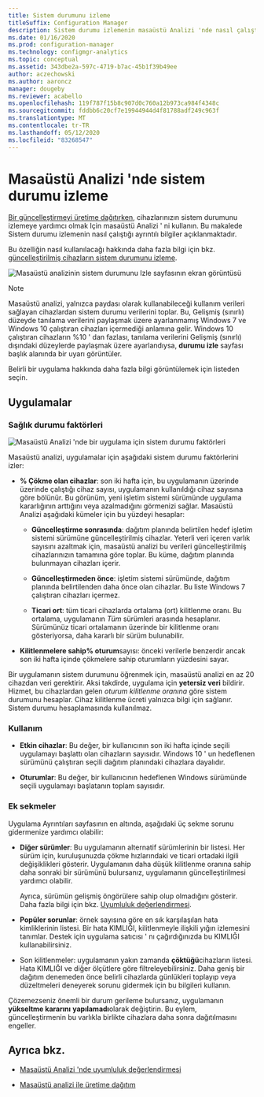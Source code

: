 ```yaml
---
title: Sistem durumunu izleme
titleSuffix: Configuration Manager
description: Sistem durumu izlemenin masaüstü Analizi 'nde nasıl çalıştığı hakkında bilgi edinin.
ms.date: 01/16/2020
ms.prod: configuration-manager
ms.technology: configmgr-analytics
ms.topic: conceptual
ms.assetid: 343dbe2a-597c-4719-b7ac-45b1f39b49ee
author: aczechowski
ms.author: aaroncz
manager: dougeby
ms.reviewer: acabello
ms.openlocfilehash: 119f787f15b8c907d0c760a12b973ca984f4348c
ms.sourcegitcommit: fddbb6c20cf7e19944944d4f81788adf249c963f
ms.translationtype: MT
ms.contentlocale: tr-TR
ms.lasthandoff: 05/12/2020
ms.locfileid: "83268547"
---
```

# <a name="health-status-monitoring-in-desktop-analytics"></a>Masaüstü Analizi 'nde sistem durumu izleme

[Bir güncelleştirmeyi üretime dağıtırken](deploy-prod.md), cihazlarınızın sistem durumunu izlemeye yardımcı olmak Için masaüstü Analizi ' ni kullanın. Bu makalede Sistem durumu izlemenin nasıl çalıştığı ayrıntılı bilgiler açıklanmaktadır.

Bu özelliğin nasıl kullanılacağı hakkında daha fazla bilgi için bkz. [güncelleştirilmiş cihazların sistem durumunu izleme](deploy-prod.md#bkmk_monitor).

![Masaüstü analizinin sistem durumunu Izle sayfasının ekran görüntüsü](media/monitor-health.png)

> [!NOTE]  
> Masaüstü analizi, yalnızca paydası olarak kullanabileceği kullanım verileri sağlayan cihazlardan sistem durumu verilerini toplar. Bu, Gelişmiş (sınırlı) düzeyde tanılama verilerini paylaşmak üzere ayarlanmamış Windows 7 ve Windows 10 çalıştıran cihazları içermediği anlamına gelir. Windows 10 çalıştıran cihazların %10 ' dan fazlası, tanılama verilerini Gelişmiş (sınırlı) dışındaki düzeylerde paylaşmak üzere ayarlandıysa, **durumu izle** sayfası başlık alanında bir uyarı görüntüler.  

Belirli bir uygulama hakkında daha fazla bilgi görüntülemek için listeden seçin.

## <a name="apps"></a>Uygulamalar

### <a name="health-status-factors"></a>Sağlık durumu faktörleri

![Masaüstü Analizi 'nde bir uygulama için sistem durumu faktörleri](media/monitor-health-status-factors.png)

Masaüstü analizi, uygulamalar için aşağıdaki sistem durumu faktörlerini izler:

- **% Çökme olan cihazlar**: son iki hafta için, bu uygulamanın üzerinde üzerinde çalıştığı cihaz sayısı, uygulamanın kullanıldığı cihaz sayısına göre bölünür. Bu görünüm, yeni işletim sistemi sürümünde uygulama kararlığının arttığını veya azalmadığını görmenizi sağlar. Masaüstü Analizi aşağıdaki kümeler için bu yüzdeyi hesaplar:  

  - **Güncelleştirme sonrasında**: dağıtım planında belirtilen hedef işletim sistemi sürümüne güncelleştirilmiş cihazlar. Yeterli veri içeren varlık sayısını azaltmak için, masaüstü analizi bu verileri güncelleştirilmiş cihazlarınızın tamamına göre toplar. Bu küme, dağıtım planında bulunmayan cihazları içerir.  

  - **Güncelleştirmeden önce**: işletim sistemi sürümünde, dağıtım planında belirtilenden daha önce olan cihazlar. Bu liste Windows 7 çalıştıran cihazları içermez.  

  - **Ticari ort**: tüm ticari cihazlarda ortalama (ort) kilitlenme oranı. Bu ortalama, uygulamanın *Tüm* sürümleri arasında hesaplanır. Sürümünüz ticari ortalamanın üzerinde bir kilitlenme oranı gösteriyorsa, daha kararlı bir sürüm bulunabilir.  

- **Kilitlenmelere sahip% oturum**sayısı: önceki verilerle benzerdir ancak son iki hafta içinde çökmelere sahip oturumların yüzdesini sayar.  

Bir uygulamanın sistem durumunu öğrenmek için, masaüstü analizi en az 20 cihazdan veri gerektirir. Aksi takdirde, uygulama için **yetersiz veri** bildirir. Hizmet, bu cihazlardan gelen *oturum kilitlenme oranına* göre sistem durumunu hesaplar. Cihaz kilitlenme ücreti yalnızca bilgi için sağlanır. Sistem durumu hesaplamasında kullanılmaz.

### <a name="usage"></a>Kullanım

<!-- 5533890 -->

- **Etkin cihazlar**: Bu değer, bir kullanıcının son iki hafta içinde seçili uygulamayı başlattı olan cihazların sayısıdır. Windows 10 ' un hedeflenen sürümünü çalıştıran seçili dağıtım planındaki cihazlara dayalıdır.

- **Oturumlar**: Bu değer, bir kullanıcının hedeflenen Windows sürümünde seçili uygulamayı başlatanın toplam sayısıdır.

### <a name="additional-tabs"></a>Ek sekmeler

Uygulama Ayrıntıları sayfasının en altında, aşağıdaki üç sekme sorunu gidermenize yardımcı olabilir:

- **Diğer sürümler**: Bu uygulamanın alternatif sürümlerinin bir listesi. Her sürüm için, kuruluşunuzda çökme hızlarındaki ve ticari ortadaki ilgili değişiklikleri gösterir. Uygulamanın daha düşük kilitlenme oranına sahip daha sonraki bir sürümünü bulursanız, uygulamanın güncelleştirilmesi yardımcı olabilir.  

    Ayrıca, sürümün gelişmiş öngörülere sahip olup olmadığını gösterir. Daha fazla bilgi için bkz. [Uyumluluk değerlendirmesi](compat-assessment.md).  

- **Popüler sorunlar**: örnek sayısına göre en sık karşılaşılan hata kimliklerinin listesi. Bir hata KIMLIĞI, kilitlenmeyle ilişkili yığın izlemesini tanımlar. Destek için uygulama satıcısı ' nı çağırdığınızda bu KIMLIĞI kullanabilirsiniz.  

- Son kilitlenmeler: uygulamanın yakın zamanda **çöktüğü**cihazların listesi. Hata KIMLIĞI ve diğer ölçütlere göre filtreleyebilirsiniz. Daha geniş bir dağıtım denemeden önce belirli cihazlarda günlükleri toplayıp veya düzeltmeleri deneyerek sorunu gidermek için bu bilgileri kullanın.  

Çözemezseniz önemli bir durum gerileme bulursanız, uygulamanın **yükseltme kararını** **yapılamadı**olarak değiştirin. Bu eylem, güncelleştirmenin bu varlıkla birlikte cihazlara daha sonra dağıtılmasını engeller.

## <a name="see-also"></a>Ayrıca bkz.

- [Masaüstü Analizi 'nde uyumluluk değerlendirmesi](compat-assessment.md)  

- [Masaüstü analizi ile üretime dağıtım](deploy-prod.md)  
